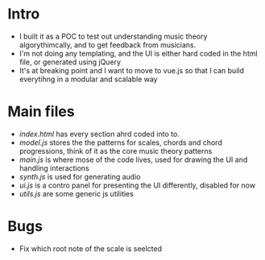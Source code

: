 
# Intro
- I built it as a POC to test out understanding music theory algorythimcally, and to get feedback from musicians. 
- I'm not doing any templating, and the UI is either hard coded in the html file, or generated using jQuery
- It's at breaking point and I want to move to vue.js so that I can build everytihng in a modular and scalable way

# Main files
- *index.html* has every section ahrd coded into to. 
- *model.js* stores the the patterns for scales, chords and chord progressions, think of it as the core  music theory patterns
- *main.js* is where mose of the code lives, used for drawing the UI and handling interactions
- *synth.js* is used for generating audio
- *ui.js* is a contro panel for presenting the UI differently, disabled for now
- *utils.js* are some generic js utilities

# Bugs
- Fix which root note of the scale is seelcted